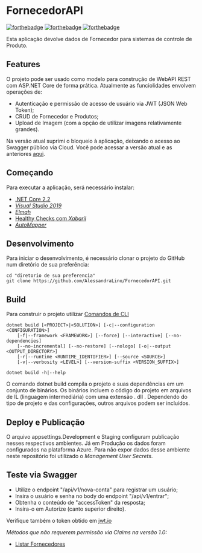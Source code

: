# FornecedorAPI
[![forthebadge](https://forthebadge.com/images/badges/made-with-c-sharp.svg)](https://forthebadge.com)
[![forthebadge](https://forthebadge.com/images/badges/built-with-love.svg)](https://forthebadge.com)
[![forthebadge](https://forthebadge.com/images/badges/makes-people-smile.svg)](https://devioapi.azurewebsites.net/swagger/index.html)

Esta aplicação devolve dados de Fornecedor para sistemas de controle de Produto. 

## Features

O projeto pode ser usado como modelo para construção de WebAPI REST com ASP.NET Core de forma prática.
Atualmente as funciolidades envolvem operações de: 

- Autenticação e permissão de acesso de usuário via JWT (JSON Web Token); 
- CRUD de Fornecedor e Produtos;
- Upload de Imagem (com a opção de utilizar imagens relativamente grandes). 

 Na versão atual suprimi o bloqueio à aplicação, deixando o acesso ao Swagger público via Cloud.
 Você pode acessar a versão atual e as anteriores [aqui](https://devioapi.azurewebsites.net/swagger/index.html).

## Começando

Para executar a aplicação, será necessário instalar:

- [.NET Core 2.2](https://dotnet.microsoft.com/download/dotnet/2.2)
- [_Visual Studio 2019_](https://visualstudio.microsoft.com/pt-br/downloads/)
- [_Elmah_](https://elmah.io/features/asp-net-core/)
- [Healthy Checks com _Xabaril_](https://github.com/Xabaril/AspNetCore.Diagnostics.HealthChecks)
- [_AutoMapper_](https://github.com/AutoMapper/AutoMapper.Extensions.Microsoft.DependencyInjection)

## Desenvolvimento

Para iniciar o desenvolvimento, é necessário clonar o projeto do GitHub num diretório de sua preferência:

```shell
cd "diretorio de sua preferencia"
git clone https://github.com/AlessandraLino/FornecedorAPI.git
```

## Build

Para construir o projeto utilizar [Comandos de CLI](https://docs.microsoft.com/pt-br/dotnet/core/tools/)

```shell
dotnet build [<PROJECT>|<SOLUTION>] [-c|--configuration <CONFIGURATION>]
    [-f|--framework <FRAMEWORK>] [--force] [--interactive] [--no-dependencies]
    [--no-incremental] [--no-restore] [--nologo] [-o|--output <OUTPUT_DIRECTORY>]
    [-r|--runtime <RUNTIME_IDENTIFIER>] [--source <SOURCE>]
    [-v|--verbosity <LEVEL>] [--version-suffix <VERSION_SUFFIX>]

dotnet build -h|--help

```

O comando dotnet build compila o projeto e suas dependências em um conjunto de binários. Os binários incluem o código do projeto em arquivos de IL (linguagem intermediária) com uma extensão . dll . 
Dependendo do tipo de projeto e das configurações, outros arquivos podem ser incluídos.

## Deploy e Publicação

O arquivo appsettings.Development e Staging configuram publicação nesses respectivos ambientes. Já em Produção os dados foram configurados na plataforma Azure. 
Para não expor dados desse ambiente neste repositório foi utilizado o _Management User Secrets_. 


## Teste via Swagger

- Utilize o endpoint "/api/v1/nova-conta" para registrar um usuário; 
- Insira o usuário e senha no body do endpoint "/api/v1/entrar";
- Obtenha o conteúdo de "accessToken" da resposta;
- Insira-o em Autorize (canto superior direito). 

Verifique também o token obtido em [jwt.io](https://jwt.io/)

_Métodos que não requerem permissão via Claims na versão 1.0:_
- [Listar Fornecedores](/api/v1/Fornecedores)



